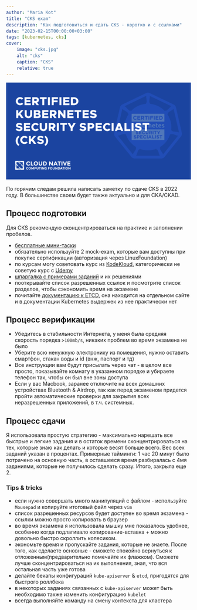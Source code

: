 ```yaml
---
author: "Maria Kot"
title: "CKS exam"
description: "Как подготовиться и сдать CKS - коротко и с ссылками"
date: "2023-02-15T00:00:00+03:00"
tags: [kubernetes, cks]
cover:
    image: "cks.jpg"
    alt: "cks"
    caption: "CKS"
    relative: true
---
```


![cks](cks.jpg)

По горячим следам решила написать заметку по сдаче CKS в 2022 году. В большинстве своем будет также актуально и для CKA/CKAD.

## Процесс подготовки

Для CKS рекомендую сконцентрироваться на практике и заполнении пробелов.

* [бесплатные мини-таски](https://killercoda.com/killer-shell-cks)
* обязательно используйте 2 mock-exam, которые вам доступны при покупке сертификации (авторизация через LinuxFoundation)
* по курсам могу советовать курс из [KodeKloud](https://kodekloud.com/courses/certified-kubernetes-security-specialist-cks/), категорически не советую курс с [Udemy](https://www.udemy.com/course/certified-kubernetes-security-specialist/)
* [шпаргалка с примерами заданий](https://drive.google.com/file/d/1Ok09giAi_xAUx_TRULQAhjj10Y8xGFri/view?usp=sharing) и их решениями
* пооткрывайте список разрешенных ссылок и посмотрите список разделов, чтобы сэкономить время на экзамене
* почитайте [документацию к ETCD](https://etcd.io/docs/v3.5/op-guide/configuration/), она находится на отдельном сайте и в документации Kubernetes выдержек из нее практически нет

## Процесс верификации

* Убедитесь в стабильности Интернета, у меня была средняя скорость порядка `>100mb/s`, никаких проблем во время экзамена не было
* Уберите всю ненужную электронику из помещения, нужно оставить смартфон, стакан воды и id (внж, паспорт и тд)
* Все инструкции вам будут присылать через чат - в целом все просто, показывайте комнату в указанном порядке и убираете телефон так, чтобы он был вне зоны доступа
* Если у вас Macbook, заранее отключите на всех домашних устройствах Bluetooth & Airdrop, так как перед экзаменом придется пройти автоматические проверки для закрытия всех неразрешенных приложений, в т.ч. системных.

## Процесс сдачи

Я использовала простую стратегию - максимально нарешать все быстрые и легкие задания и в остаток времени сконцентрироваться на тех, которые знаю как делать и которые весят больше всего. Вес всех заданий указан в процентах.
Примерные тайминги: 1 час 20 минут было потрачено на основную часть, в оставшееся время разбиралась с 4мя заданиями, которые не получилось сделать сразу. Итого, закрыла еще 2.

### Tips & tricks

* если нужно совершать много манипуляций с файлом - используйте `Mousepad` и копируйте итоговый файл через `vim`
* список разрешенных ресурсов будет доступен во время экзамена - ссылки можно просто копировать в браузер
* во время экзамена я использовала мышку мне показалось удобнее, особенно когда подлагивало копирование-вставка + можно довольно быстро скроллить колесиком.
* экономьте время и пропускайте задания, которые не знаете. После того, как сделаете основные - сможете спокойно вернуться к отложенным(предварительно помечайте их флажком). Сможете лучше сконцентрироваться на их выполнения, зная, что вся остальная часть уже готова
* делайте бекапы конфигураций `kube-apiserver` & `etcd`, пригодятся для быстрого роллбека
* в некоторых заданиях связанных с `kube-apiserver` может быть необходимо также изменить конфигурацию `kubelet`
* всегда выполняйте команду на смену контекста для кластера
